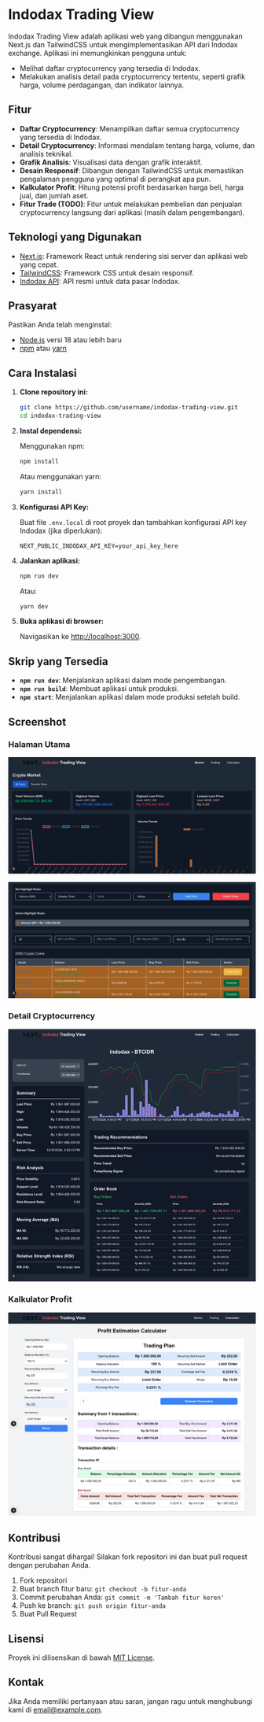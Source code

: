 # Indodax Trading View

Indodax Trading View adalah aplikasi web yang dibangun menggunakan Next.js dan TailwindCSS untuk mengimplementasikan API dari Indodax exchange. Aplikasi ini memungkinkan pengguna untuk:

- Melihat daftar cryptocurrency yang tersedia di Indodax.
- Melakukan analisis detail pada cryptocurrency tertentu, seperti grafik harga, volume perdagangan, dan indikator lainnya.

## Fitur

- **Daftar Cryptocurrency**: Menampilkan daftar semua cryptocurrency yang tersedia di Indodax.
- **Detail Cryptocurrency**: Informasi mendalam tentang harga, volume, dan analisis teknikal.
- **Grafik Analisis**: Visualisasi data dengan grafik interaktif.
- **Desain Responsif**: Dibangun dengan TailwindCSS untuk memastikan pengalaman pengguna yang optimal di perangkat apa pun.
- **Kalkulator Profit**: Hitung potensi profit berdasarkan harga beli, harga jual, dan jumlah aset.
- **Fitur Trade (TODO)**: Fitur untuk melakukan pembelian dan penjualan cryptocurrency langsung dari aplikasi (masih dalam pengembangan).

## Teknologi yang Digunakan

- [Next.js](https://nextjs.org/): Framework React untuk rendering sisi server dan aplikasi web yang cepat.
- [TailwindCSS](https://tailwindcss.com/): Framework CSS untuk desain responsif.
- [Indodax API](https://github.com/btcid/indodax-official-api-docs): API resmi untuk data pasar Indodax.

## Prasyarat

Pastikan Anda telah menginstal:

- [Node.js](https://nodejs.org/) versi 18 atau lebih baru
- [npm](https://www.npmjs.com/) atau [yarn](https://yarnpkg.com/)

## Cara Instalasi

1. **Clone repository ini:**

   ```bash
   git clone https://github.com/username/indodax-trading-view.git
   cd indodax-trading-view
   ```

2. **Instal dependensi:**

   Menggunakan npm:

   ```bash
   npm install
   ```

   Atau menggunakan yarn:

   ```bash
   yarn install
   ```

3. **Konfigurasi API Key:**

   Buat file `.env.local` di root proyek dan tambahkan konfigurasi API key Indodax (jika diperlukan):

   ```env
   NEXT_PUBLIC_INDODAX_API_KEY=your_api_key_here
   ```

4. **Jalankan aplikasi:**

   ```bash
   npm run dev
   ```

   Atau:

   ```bash
   yarn dev
   ```

5. **Buka aplikasi di browser:**

   Navigasikan ke [http://localhost:3000](http://localhost:3000).

## Skrip yang Tersedia

- **`npm run dev`**: Menjalankan aplikasi dalam mode pengembangan.
- **`npm run build`**: Membuat aplikasi untuk produksi.
- **`npm start`**: Menjalankan aplikasi dalam mode produksi setelah build.

## Screenshot

### Halaman Utama

![Halaman Utama](https://raw.githubusercontent.com/indragto/Nex-Indodax-Trading-View/refs/heads/main/ss/Screenshot%202024-12-11%20at%2015.31.03.png)

![Halaman Utama 2](https://raw.githubusercontent.com/indragto/Nex-Indodax-Trading-View/refs/heads/main/ss/Screenshot%202024-12-11%20at%2015.31.35.png)

### Detail Cryptocurrency

![Detail Cryptocurrency](https://raw.githubusercontent.com/indragto/Nex-Indodax-Trading-View/refs/heads/main/ss/screencapture-localhost-3000-coin-btcidr-2024-12-11-15_35_29.png)

### Kalkulator Profit

![Kalkulator Profit](https://raw.githubusercontent.com/indragto/Nex-Indodax-Trading-View/refs/heads/main/ss/screencapture-localhost-3000-calculator-2024-12-11-15_38_56.png)

## Kontribusi

Kontribusi sangat dihargai! Silakan fork repositori ini dan buat pull request dengan perubahan Anda.

1. Fork repositori
2. Buat branch fitur baru: `git checkout -b fitur-anda`
3. Commit perubahan Anda: `git commit -m 'Tambah fitur keren'`
4. Push ke branch: `git push origin fitur-anda`
5. Buat Pull Request

## Lisensi

Proyek ini dilisensikan di bawah [MIT License](LICENSE).

## Kontak

Jika Anda memiliki pertanyaan atau saran, jangan ragu untuk menghubungi kami di [email@example.com](mailto:email@example.com).

